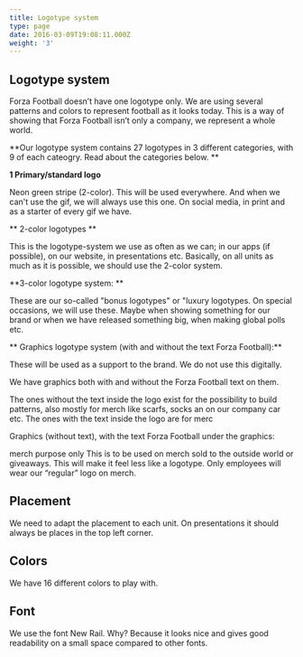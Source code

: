 ```yaml
---
title: Logotype system
type: page
date: 2016-03-09T19:08:11.000Z
weight: '3'
---
```

## Logotype system

Forza Football doesn’t have one logotype only. We are using several patterns and colors to represent football as it looks today. This is a way of showing that Forza Football isn’t only a company, we represent a whole world.  

**Our logotype system contains 27 logotypes in 3 different categories, with 9 of each cateogry. Read about the categories below. **

**1 Primary/standard logo**  

Neon green stripe (2-color). This will be used everywhere. And when we can't use the gif, we will always use this one. On social media, in print and as a starter of every gif we have. 


** 2-color logotypes **

This is the logotype-system we use as often as we can; in our apps (if possible), on our website, in presentations etc. Basically, on all units as much as it is possible, we should use the 2-color system. 


**3-color logotype system: **

These are our so-called "bonus logotypes" or "luxury logotypes. On special occasions, we will use these. Maybe when showing something for our brand or when we have released something big, when making global polls etc. 


** Graphics logotype system (with and without the text Forza Football):**

These will be used as a support to the brand. We do not use this digitally. 


We have graphics both with and without the Forza Football text on them. 

The ones without the text inside the logo exist for the possibility to build patterns, also mostly for merch like scarfs, socks an on our company car etc. The ones with the text inside the logo are for merc

Graphics (without text), with the text Forza Football under the graphics: 

merch purpose only
This is to be used on merch sold to the outside world or giveaways. This will make it feel less like a logotype. Only employees will wear our “regular” logo on merch. 

## Placement

We need to adapt the placement to each unit. On presentations it should always be places in the top left corner.

## Colors

We have 16 different colors to play with. 

## Font

We use the font New Rail. Why? Because it looks nice and gives good readability on a small space compared to other fonts. 

